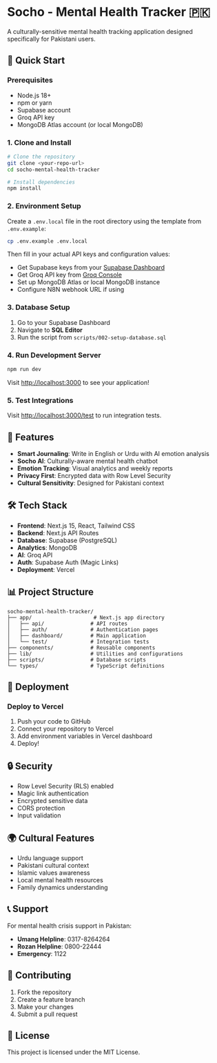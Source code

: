# Socho - Mental Health Tracker 🇵🇰

A culturally-sensitive mental health tracking application designed specifically for Pakistani users.

## 🚀 Quick Start

### Prerequisites
- Node.js 18+
- npm or yarn
- Supabase account
- Groq API key
- MongoDB Atlas account (or local MongoDB)

### 1. Clone and Install
```bash
# Clone the repository
git clone <your-repo-url>
cd socho-mental-health-tracker

# Install dependencies
npm install
```

### 2. Environment Setup
Create a `.env.local` file in the root directory using the template from `.env.example`:

```bash
cp .env.example .env.local
```

Then fill in your actual API keys and configuration values:
- Get Supabase keys from your [Supabase Dashboard](https://supabase.com/dashboard)
- Get Groq API key from [Groq Console](https://console.groq.com)
- Set up MongoDB Atlas or local MongoDB instance
- Configure N8N webhook URL if using

### 3. Database Setup
1. Go to your Supabase Dashboard
2. Navigate to **SQL Editor**
3. Run the script from `scripts/002-setup-database.sql`

### 4. Run Development Server
```bash
npm run dev
```

Visit [http://localhost:3000](http://localhost:3000) to see your application!

### 5. Test Integrations
Visit [http://localhost:3000/test](http://localhost:3000/test) to run integration tests.

## 📱 Features
- **Smart Journaling**: Write in English or Urdu with AI emotion analysis
- **Socho AI**: Culturally-aware mental health chatbot
- **Emotion Tracking**: Visual analytics and weekly reports
- **Privacy First**: Encrypted data with Row Level Security
- **Cultural Sensitivity**: Designed for Pakistani context

## 🛠️ Tech Stack
- **Frontend**: Next.js 15, React, Tailwind CSS
- **Backend**: Next.js API Routes
- **Database**: Supabase (PostgreSQL)
- **Analytics**: MongoDB
- **AI**: Groq API
- **Auth**: Supabase Auth (Magic Links)
- **Deployment**: Vercel

## 📊 Project Structure
```
socho-mental-health-tracker/
├── app/                    # Next.js app directory
│   ├── api/               # API routes
│   ├── auth/              # Authentication pages
│   ├── dashboard/         # Main application
│   └── test/              # Integration tests
├── components/            # Reusable components
├── lib/                   # Utilities and configurations
├── scripts/               # Database scripts
└── types/                 # TypeScript definitions
```

## 🚀 Deployment

### Deploy to Vercel
1. Push your code to GitHub
2. Connect your repository to Vercel
3. Add environment variables in Vercel dashboard
4. Deploy!

## 🔒 Security
- Row Level Security (RLS) enabled
- Magic link authentication
- Encrypted sensitive data
- CORS protection
- Input validation

## 🌍 Cultural Features
- Urdu language support
- Pakistani cultural context
- Islamic values awareness
- Local mental health resources
- Family dynamics understanding

## 📞 Support
For mental health crisis support in Pakistan:
- **Umang Helpline**: 0317-8264264
- **Rozan Helpline**: 0800-22444
- **Emergency**: 1122

## 🤝 Contributing
1. Fork the repository
2. Create a feature branch
3. Make your changes
4. Submit a pull request

## 📄 License
This project is licensed under the MIT License.
